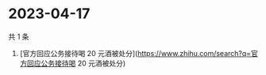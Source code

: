 # 2023-04-17

共 1 条

<!-- BEGIN ZHIHUSEARCH -->
<!-- 最后更新时间 Mon Apr 17 2023 07:08:21 GMT+0800 (China Standard Time) -->
1. [官方回应公务接待喝 20 元酒被处分](https://www.zhihu.com/search?q=官方回应公务接待喝 20 元酒被处分)
<!-- END ZHIHUSEARCH -->
